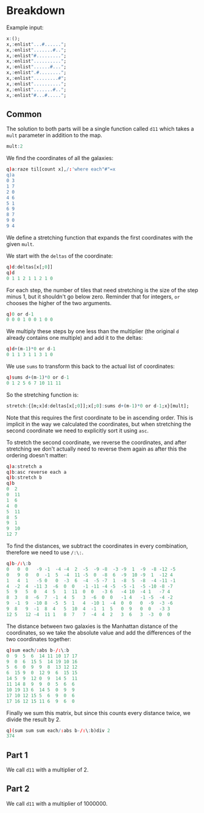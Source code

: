 # Breakdown

Example input:
```q
x:();
x,:enlist"...#......";
x,:enlist".......#..";
x,:enlist"#.........";
x,:enlist"..........";
x,:enlist"......#...";
x,:enlist".#........";
x,:enlist".........#";
x,:enlist"..........";
x,:enlist".......#..";
x,:enlist"#...#.....";
```

## Common
The solution to both parts will be a single function called `d11` which takes a `mult` parameter in addition to the map.
```q
mult:2
```
We find the coordinates of all the galaxies:
```q
q)a:raze til[count x],/:'where each"#"=x
q)a
0 3
1 7
2 0
4 6
5 1
6 9
8 7
9 0
9 4
```
We define a stretching function that expands the first coordinates with the given `mult`.

We start with the `deltas` of the coordinate:
```q
q)d:deltas[x[;0]]
q)d
0 1 1 2 1 1 2 1 0
```
For each step, the number of tiles that need stretching is the size of the step minus 1, but it shouldn't go below zero. Reminder that for integers, `or` chooses the higher of the two arguments.
```q
q)0 or d-1
0 0 0 1 0 0 1 0 0
```
We multiply these steps by one less than the multiplier (the original `d` already contains one multiple) and add it to the deltas:
```q
q)d+(m-1)*0 or d-1
0 1 1 3 1 1 3 1 0
```
We use `sums` to transform this back to the actual list of coordinates:
```q
q)sums d+(m-1)*0 or d-1
0 1 2 5 6 7 10 11 11
```
So the stretching function is:
```q
stretch:{[m;x]d:deltas[x[;0]];x[;0]:sums d+(m-1)*0 or d-1;x}[mult];
```
Note that this requires the first coordinate to be in ascending order. This is implicit in the way we calculated the coordinates, but when stretching the second coordinate we need to explicitly sort it using `asc`.

To stretch the second coordinate, we reverse the coordinates, and after stretching we don't actually need to reverse them again as after this the ordering doesn't matter:
```q
q)a:stretch a
q)b:asc reverse each a
q)b:stretch b
q)b
0  2
0  11
1  6
4  0
5  11
8  5
9  1
9  10
12 7
```
To find the distances, we subtract the coordinates in every combination, therefore we need to use `/:\:`.
```q
q)b-/:\:b
0   0  0   -9 -1  -4 -4  2  -5  -9 -8  -3 -9  1  -9  -8 -12 -5
0   9  0   0  -1  5  -4  11 -5  0  -8  6  -9  10 -9  1  -12 4
1   4  1   -5 0   0  -3  6  -4  -5 -7  1  -8  5  -8  -4 -11 -1
4  -2  4  -11 3  -6  0  0   -1 -11 -4 -5  -5 -1  -5 -10 -8 -7
5  9   5  0   4  5   1  11  0  0   -3 6   -4 10  -4 1   -7 4
8  3   8  -6  7  -1  4  5   3  -6  0  0   -1 4   -1 -5  -4 -2
9  -1  9  -10 8  -5  5  1   4  -10 1  -4  0  0   0  -9  -3 -6
9  8   9  -1  8  4   5  10  4  -1  1  5   0  9   0  0   -3 3
12 5   12 -4  11 1   8  7   7  -4  4  2   3  6   3  -3  0  0
```
The distance between two galaxies is the Manhattan distance of the coordinates, so we take the absolute value and add the differences of the two coordinates together:
```q
q)sum each/:abs b-/:\:b
0  9  5  6  14 11 10 17 17
9  0  6  15 5  14 19 10 16
5  6  0  9  9  8  13 12 12
6  15 9  0  12 9  6  15 15
14 5  9  12 0  9  14 5  11
11 14 8  9  9  0  5  6  6
10 19 13 6  14 5  0  9  9
17 10 12 15 5  6  9  0  6
17 16 12 15 11 6  9  6  0
```
Finally we sum this matrix, but since this counts every distance twice, we divide the result by 2.
```q
q)(sum sum sum each/:abs b-/:\:b)div 2
374
```

## Part 1
We call `d11` with a multiplier of 2.

## Part 2
We call `d11` with a multiplier of 1000000.
